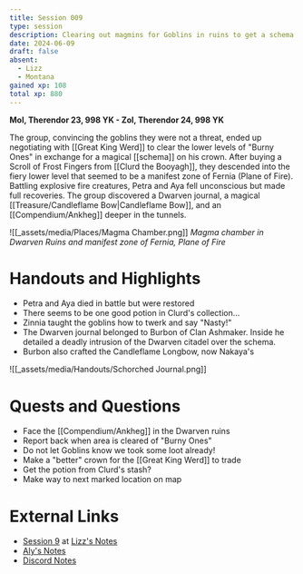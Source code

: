 ```yaml
---
title: Session 009
type: session
description: Clearing out magmins for Goblins in ruins to get a schema from a crown.
date: 2024-06-09
draft: false
absent:
  - Lizz
  - Montana
gained xp: 108
total xp: 880
---
```

**Mol, Therendor 23, 998 YK - Zol, Therendor 24, 998 YK**

The group, convincing the goblins they were not a threat, ended up negotiating with [[Great King Werd]] to clear the lower levels of "Burny Ones" in exchange for a magical [[schema]] on his crown. After buying a Scroll of Frost Fingers from [[Clurd the Booyagh]], they descended into the fiery lower level that seemed to be a manifest zone of Fernia (Plane of Fire). Battling explosive fire creatures, Petra and Aya fell unconscious but made full recoveries. The group discovered a Dwarven journal, a magical [[Treasure/Candleflame Bow|Candleflame Bow]], and an [[Compendium/Ankheg]] deeper in the tunnels.

![[_assets/media/Places/Magma Chamber.png]]
*Magma chamber in Dwarven Ruins and manifest zone of Fernia, Plane of Fire*
# Handouts and Highlights
- Petra and Aya died in battle but were restored  
- There seems to be one good potion in Clurd's collection...  
- Zinnia taught the goblins how to twerk and say "Nasty!"
- The Dwarven journal belonged to Burbon of Clan Ashmaker. Inside he detailed a deadly intrusion of the Dwarven citadel over the schema.  
- Burbon also crafted the Candleflame Longbow, now Nakaya's  

![[_assets/media/Handouts/Schorched Journal.png]]
# Quests and Questions
- Face the [[Compendium/Ankheg]] in the Dwarven ruins  
- Report back when area is cleared of "Burny Ones"  
- Do not let Goblins know we took some loot already!  
- Make a "better" crown for the [[Great King Werd]] to trade  
- Get the potion from Clurd's stash?  
- Make way to next marked location on map
# External Links
- [Session 9](https://docs.google.com/document/d/1J33aBWlHE9Q3B2MMNnUZiaMUoW-X7qpKUtETTQmvalc/edit#heading=h.2hce1oeb8itu) at [Lizz's Notes](https://docs.google.com/document/d/1J33aBWlHE9Q3B2MMNnUZiaMUoW-X7qpKUtETTQmvalc/edit)
- [Aly's Notes](https://docs.google.com/document/d/1fSQjHnHHLE2g8VXjjjo7_mex3K2nn8vOA5Q_iREG5QU/edit)
- [Discord Notes](https://discord.com/channels/283480767844057088/1208993465531105380/1249500952034283634)